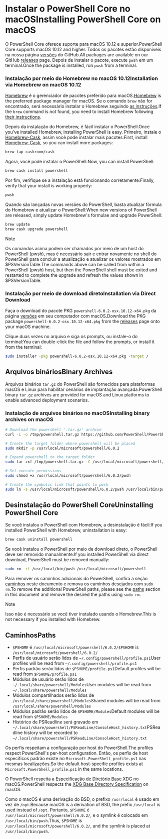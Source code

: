 # <a name="installing-powershell-core-on-macos"></a><span data-ttu-id="a2703-101">Instalar o PowerShell Core no macOS</span><span class="sxs-lookup"><span data-stu-id="a2703-101">Installing PowerShell Core on macOS</span></span>

<span data-ttu-id="a2703-102">O PowerShell Core oferece suporte para macOS 10.12 e superior.</span><span class="sxs-lookup"><span data-stu-id="a2703-102">PowerShell Core supports macOS 10.12 and higher.</span></span>
<span data-ttu-id="a2703-103">Todos os pacotes estão disponíveis na nossa página [versões][] do GitHub.</span><span class="sxs-lookup"><span data-stu-id="a2703-103">All packages are available on our GitHub [releases][] page.</span></span>
<span data-ttu-id="a2703-104">Depois de instalar o pacote, execute `pwsh` em um terminal.</span><span class="sxs-lookup"><span data-stu-id="a2703-104">Once the package is installed, run `pwsh` from a terminal.</span></span>

### <a name="installation-via-homebrew-on-macos-1012"></a><span data-ttu-id="a2703-105">Instalação por meio do Homebrew no macOS 10.12</span><span class="sxs-lookup"><span data-stu-id="a2703-105">Installation via Homebrew on macOS 10.12</span></span>

<span data-ttu-id="a2703-106">[Homebrew][brew] é o gerenciador de pacotes preferido para macOS.</span><span class="sxs-lookup"><span data-stu-id="a2703-106">[Homebrew][brew] is the preferred package manager for macOS.</span></span>
<span data-ttu-id="a2703-107">Se o comando `brew` não for encontrado, será necessário instalar o Homebrew seguindo [as instruções][brew].</span><span class="sxs-lookup"><span data-stu-id="a2703-107">If the `brew` command is not found, you need to install Homebrew following [their instructions][brew].</span></span>

<span data-ttu-id="a2703-108">Depois da instalação do Homebrew, é fácil instalar o PowerShell.</span><span class="sxs-lookup"><span data-stu-id="a2703-108">Once you've installed Homebrew, installing PowerShell is easy.</span></span>
<span data-ttu-id="a2703-109">Primeiro, instale o [Homebrew-Cask][cask], assim você pode instalar mais pacotes:</span><span class="sxs-lookup"><span data-stu-id="a2703-109">First, install [Homebrew-Cask][cask], so you can install more packages:</span></span>

```sh
brew tap caskroom/cask
```

<span data-ttu-id="a2703-110">Agora, você pode instalar o PowerShell:</span><span class="sxs-lookup"><span data-stu-id="a2703-110">Now, you can install PowerShell:</span></span>

```sh
brew cask install powershell
```

<span data-ttu-id="a2703-111">Por fim, verifique se a instalação está funcionando corretamente:</span><span class="sxs-lookup"><span data-stu-id="a2703-111">Finally, verify that your install is working properly:</span></span>

```sh
pwsh
```

<span data-ttu-id="a2703-112">Quando são lançadas novas versões do PowerShell, basta atualizar fórmula do Homebrew e atualizar o PowerShell:</span><span class="sxs-lookup"><span data-stu-id="a2703-112">When new versions of PowerShell are released, simply update Homebrew's formulae and upgrade PowerShell:</span></span>

```sh
brew update
brew cask upgrade powershell
```

> [!NOTE]
> <span data-ttu-id="a2703-113">Os comandos acima podem ser chamados por meio de um host do PowerShell (pwsh), mas é necessário sair e entrar novamente no shell do PowerShell para concluir a atualização e atualizar os valores mostrados em $PSVersionTable.</span><span class="sxs-lookup"><span data-stu-id="a2703-113">The commands above can be called from within a PowerShell (pwsh) host, but then the PowerShell shell must be exited and restarted to complete the upgrade and refresh the values shown in $PSVersionTable.</span></span>

[brew]: http://brew.sh/
[cask]: https://caskroom.github.io/

### <a name="installation-via-direct-download"></a><span data-ttu-id="a2703-114">Instalação por meio de download direto</span><span class="sxs-lookup"><span data-stu-id="a2703-114">Installation via Direct Download</span></span>

<span data-ttu-id="a2703-115">Faça o download do pacote PKG `powershell-6.0.2-osx.10.12-x64.pkg` da página [versões][] em seu computador com macOS.</span><span class="sxs-lookup"><span data-stu-id="a2703-115">Download the PKG package `powershell-6.0.2-osx.10.12-x64.pkg` from the [releases][] page onto your macOS machine.</span></span>

<span data-ttu-id="a2703-116">Clique duas vezes no arquivo e siga os prompts, ou instale-o do terminal:</span><span class="sxs-lookup"><span data-stu-id="a2703-116">You can double-click the file and follow the prompts, or install it from the terminal:</span></span>

```sh
sudo installer -pkg powershell-6.0.2-osx.10.12-x64.pkg -target /
```

## <a name="binary-archives"></a><span data-ttu-id="a2703-117">Arquivos binários</span><span class="sxs-lookup"><span data-stu-id="a2703-117">Binary Archives</span></span>

<span data-ttu-id="a2703-118">Arquivos binários `tar.gz` do PowerShell são fornecidos para plataformas macOS e Linux para habilitar cenários de implantação avançada.</span><span class="sxs-lookup"><span data-stu-id="a2703-118">PowerShell binary `tar.gz` archives are provided for macOS and Linux platforms to enable advanced deployment scenarios.</span></span>

### <a name="installing-binary-archives-on-macos"></a><span data-ttu-id="a2703-119">Instalação de arquivos binários no macOS</span><span class="sxs-lookup"><span data-stu-id="a2703-119">Installing binary archives on macOS</span></span>

```sh
# Download the powershell '.tar.gz' archive
curl -L -o /tmp/powershell.tar.gz https://github.com/PowerShell/PowerShell/releases/download/v6.0.2/powershell-6.0.2-osx-x64.tar.gz

# Create the target folder where powershell will be placed
sudo mkdir -p /usr/local/microsoft/powershell/6.0.2

# Expand powershell to the target folder
sudo tar zxf /tmp/powershell.tar.gz -C /usr/local/microsoft/powershell/6.0.2

# Set execute permissions
sudo chmod +x /usr/local/microsoft/powershell/6.0.2/pwsh

# Create the symbolic link that points to pwsh
sudo ln -s /usr/local/microsoft/powershell/6.0.2/pwsh /usr/local/bin/pwsh
```

## <a name="uninstalling-powershell-core"></a><span data-ttu-id="a2703-120">Desinstalação do PowerShell Core</span><span class="sxs-lookup"><span data-stu-id="a2703-120">Uninstalling PowerShell Core</span></span>

<span data-ttu-id="a2703-121">Se você instalou o PowerShell com Homebrew, a desinstalação é fácil:</span><span class="sxs-lookup"><span data-stu-id="a2703-121">If you installed PowerShell with Homebrew, uninstallation is easy:</span></span>

```sh
brew cask uninstall powershell
```

<span data-ttu-id="a2703-122">Se você instalou o PowerShell por meio de download direto, o PowerShell deve ser removido manualmente:</span><span class="sxs-lookup"><span data-stu-id="a2703-122">If you installed PowerShell via direct download, PowerShell must be removed manually:</span></span>

```sh
sudo rm -rf /usr/local/bin/pwsh /usr/local/microsoft/powershell
```

<span data-ttu-id="a2703-123">Para remover os caminhos adicionais do PowerShell, confira a seção [caminhos][] neste documento e remova os caminhos desejados com `sudo rm`.</span><span class="sxs-lookup"><span data-stu-id="a2703-123">To remove the additional PowerShell paths, please see the [paths][] section in this document and remove the desired the paths using `sudo rm`.</span></span>

> [!NOTE]
> <span data-ttu-id="a2703-124">Isso não é necessário se você tiver instalado usando o Homebrew.</span><span class="sxs-lookup"><span data-stu-id="a2703-124">This is not necessary if you installed with Homebrew.</span></span>

[caminhos]:#paths
[paths]:#paths

## <a name="paths"></a><span data-ttu-id="a2703-126">Caminhos</span><span class="sxs-lookup"><span data-stu-id="a2703-126">Paths</span></span>

* <span data-ttu-id="a2703-127">`$PSHOME` é `/usr/local/microsoft/powershell/6.0.2/`</span><span class="sxs-lookup"><span data-stu-id="a2703-127">`$PSHOME` is `/usr/local/microsoft/powershell/6.0.2/`</span></span>
* <span data-ttu-id="a2703-128">Perfis de usuário serão lidos de `~/.config/powershell/profile.ps1`</span><span class="sxs-lookup"><span data-stu-id="a2703-128">User profiles will be read from `~/.config/powershell/profile.ps1`</span></span>
* <span data-ttu-id="a2703-129">Perfis padrão serão lidos de `$PSHOME/profile.ps1`</span><span class="sxs-lookup"><span data-stu-id="a2703-129">Default profiles will be read from `$PSHOME/profile.ps1`</span></span>
* <span data-ttu-id="a2703-130">Módulos de usuário serão lidos de `~/.local/share/powershell/Modules`</span><span class="sxs-lookup"><span data-stu-id="a2703-130">User modules will be read from `~/.local/share/powershell/Modules`</span></span>
* <span data-ttu-id="a2703-131">Módulos compartilhados serão lidos de `/usr/local/share/powershell/Modules`</span><span class="sxs-lookup"><span data-stu-id="a2703-131">Shared modules will be read from `/usr/local/share/powershell/Modules`</span></span>
* <span data-ttu-id="a2703-132">Módulos padrão serão lidos de `$PSHOME/Modules`</span><span class="sxs-lookup"><span data-stu-id="a2703-132">Default modules will be read from `$PSHOME/Modules`</span></span>
* <span data-ttu-id="a2703-133">Histórico de PSReadline será gravado em `~/.local/share/powershell/PSReadLine/ConsoleHost_history.txt`</span><span class="sxs-lookup"><span data-stu-id="a2703-133">PSReadline history will be recorded to `~/.local/share/powershell/PSReadLine/ConsoleHost_history.txt`</span></span>

<span data-ttu-id="a2703-134">Os perfis respeitam a configuração por host do PowerShell.</span><span class="sxs-lookup"><span data-stu-id="a2703-134">The profiles respect PowerShell's per-host configuration.</span></span>
<span data-ttu-id="a2703-135">Então, os perfis de host específicos padrão existe no `Microsoft.PowerShell_profile.ps1` nas mesmas localizações.</span><span class="sxs-lookup"><span data-stu-id="a2703-135">So the default host-specific profiles exists at `Microsoft.PowerShell_profile.ps1` in the same locations.</span></span>

<span data-ttu-id="a2703-136">O PowerShell respeita a [Especificação de Diretório Base XDG][xdg-bds] no macOS.</span><span class="sxs-lookup"><span data-stu-id="a2703-136">PowerShell respects the [XDG Base Directory Specification][xdg-bds] on macOS.</span></span>

<span data-ttu-id="a2703-137">Como o macOS é uma derivação do BSD, o prefixo `/usr/local` é usado em vez de `/opt`.</span><span class="sxs-lookup"><span data-stu-id="a2703-137">Because macOS is a derivation of BSD, the prefix `/usr/local` is used instead of `/opt`.</span></span>
<span data-ttu-id="a2703-138">Portanto, `$PSHOME` é `/usr/local/microsoft/powershell/6.0.2/`, e o symlink é colocado em `/usr/local/bin/pwsh`.</span><span class="sxs-lookup"><span data-stu-id="a2703-138">Thus, `$PSHOME` is `/usr/local/microsoft/powershell/6.0.2/`, and the symlink is placed at `/usr/local/bin/pwsh`.</span></span>

[versões]: https://github.com/PowerShell/PowerShell/releases/latest
[releases]: https://github.com/PowerShell/PowerShell/releases/latest
[xdg-bds]: https://specifications.freedesktop.org/basedir-spec/basedir-spec-latest.html
